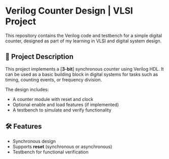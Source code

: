 # Verilog Counter Design | VLSI Project

This repository contains the Verilog code and testbench for a simple digital counter, designed as part of my learning in VLSI and digital system design.

## 📌 Project Description

This project implements a [**3-bit**] synchronous counter using Verilog HDL. It can be used as a basic building block in digital systems for tasks such as timing, counting events, or frequency division.

The design includes:
- A counter module with reset and clock
- Optional enable and load features (if implemented)
- A testbench to simulate and verify functionality

## 🛠️ Features

- Synchronous design
- Supports **reset** (synchronous or asynchronous)
- Testbench for functional verification
